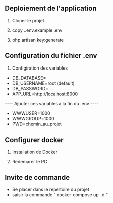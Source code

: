 ## Deploiement de l'application

1. Cloner le projet

2. copy .\.env.example .env

3. php artisan key:generate


## Configuration du fichier .env

1. Configiration des variables
- DB_DATABASE=
- DB_USERNAME=root (default)
- DB_PASSWORD=
- APP_URL=http://localhost:8000

---- Ajouter ces variables a la fin du .env ----
- WWWUSER=1000
- WWWGROUP=1000
- PWD=chemin_au_projet

## Configurer docker

1. Installation de Docker

2. Redemarer le PC

## Invite de commande 
- Se placer dans le repertoire du projet
- saisir la commande 
" docker-compose up -d "